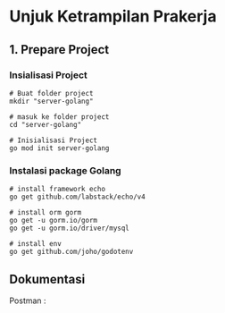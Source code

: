 # Unjuk Ketrampilan Prakerja


## 1. Prepare Project

### Insialisasi Project

```shell
# Buat folder project
mkdir "server-golang"

# masuk ke folder project
cd "server-golang"

# Inisialisasi Project
go mod init server-golang
```


### Instalasi package Golang

```shell
# install framework echo
go get github.com/labstack/echo/v4

# install orm gorm
go get -u gorm.io/gorm
go get -u gorm.io/driver/mysql

# install env
go get github.com/joho/godotenv

```

## Dokumentasi

Postman :

